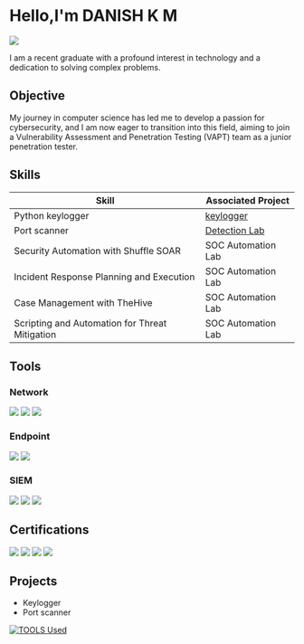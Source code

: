 # Hello,I'm DANISH K M                               

<a href="https://www.linkedin.com/in/danish-k-m-14b24a213/"><img src="https://img.shields.io/badge/-LinkedIn-0072b1?&style=for-the-badge&logo=linkedin&logoColor=white" /></a>


I am a recent graduate with a profound interest in technology and a dedication to solving complex problems.

## Objective


My journey in computer science has led me to develop a passion for cybersecurity, and I am now eager to transition into this field, aiming to join a Vulnerability Assessment and Penetration Testing (VAPT) team as a junior penetration tester.

## Skills

| Skill                                         | Associated Project         |
|-----------------------------------------------|----------------------------|
|  Python keylogger| <a href="https://github.com/danishkm/Keylogger-">keylogger</a>
|Port scanner| <a href="https://github.com/danishkm/Keylogger-">Detection Lab</a>|
| Security Automation with Shuffle SOAR         | SOC Automation Lab|
| Incident Response Planning and Execution      | SOC Automation Lab|
| Case Management with TheHive                  | SOC Automation Lab|
| Scripting and Automation for Threat Mitigation | SOC Automation Lab|

## Tools

### Network
<div>
    <img src="https://img.shields.io/badge/-Wireshark-1679A7?&style=for-the-badge&logo=Wireshark&logoColor=white" />
    <img src="https://img.shields.io/badge/-Suricata-EF3B2D?&style=for-the-badge&logo=Suricata&logoColor=white" />
    <img src="https://img.shields.io/badge/-Zeek-777BB4?&style=for-the-badge&logo=Zeek&logoColor=white" />
</div>

### Endpoint
<div>
    <img src="https://img.shields.io/badge/-Microsoft_Defender_for_Endpoint-00A4EF?&style=for-the-badge&logo=Microsoft&logoColor=white" />
    <img src="https://img.shields.io/badge/-Velociraptor-4B275F?&style=for-the-badge&logo=Velociraptor&logoColor=white" />
</div>

### SIEM
<div>
    <img src="https://img.shields.io/badge/-Microsoft_Sentinel-0078D4?&style=for-the-badge&logo=Microsoft&logoColor=white" />
    <img src="https://img.shields.io/badge/-Splunk-000000?&style=for-the-badge&logo=Splunk&logoColor=white" />
    <img src="https://img.shields.io/badge/-Elastic-005571?&style=for-the-badge&logo=Elastic&logoColor=white" />
</div>

## Certifications
<div>
<img src="https://badgen.net/badge/eJPTv2/Pentester/blue?icon=terminal&labelColor=333333" />
<img src="https://badgen.net/badge/ISC2%20CC/Cybersecurity/A4D65E?icon=shield&labelColor=333333" />
<img src="https://badgen.net/badge/NSE%201/Network%20Security/green?icon=network_wifi&labelColor=333333" />
<img src="https://badgen.net/badge/NSE%202/Network%20Security/blue?icon=network_wifi&labelColor=333333" />
</div>

## Projects
- Keylogger 
- Port scanner 

[![TOOLS Used](https://skillicons.dev/icons?i=wireshark,SIEM)](https://skillicons.dev)
